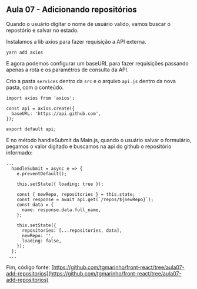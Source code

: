 ## Aula 07 - Adicionando repositórios

Quando o usuário digitar o nome de usuário valido, vamos buscar o repostório e salvar no estado.

Instalamos a lib axios para fazer requisição a API externa.

```
yarn add axios
```
E agora podemos configurar um baseURL para fazer requisições passando apenas a rota e os paramêtros de consulta da API.

Crio a pasta `services` dentro da `src` e o arquivo `api.js` dentro da nova pasta, com o conteúdo.

```
import axios from 'axios';

const api = axios.create({
  baseURL: 'https://api.github.com',
});

export default api;
```

E no método handleSubmit da Main.js, quando o usuário salvar o formulário, pegamos o valor digitado e buscamos na api do github o repositório informado:

```
...
  handleSubmit = async e => {
    e.preventDefault();

    this.setState({ loading: true });

    const { newRepo, repositories } = this.state;
    const response = await api.get(`/repos/${newRepo}`);
    const data = {
      name: response.data.full_name,
    };

    this.setState({
      repositories: [...repositories, data],
      newRepo: '',
      loading: false,
    });
  };
 ...
```

Fim, código fonte: [https://github.com/tgmarinho/front-react/tree/aula07-add-repositorios](https://github.com/tgmarinho/front-react/tree/aula07-add-repositorios)
